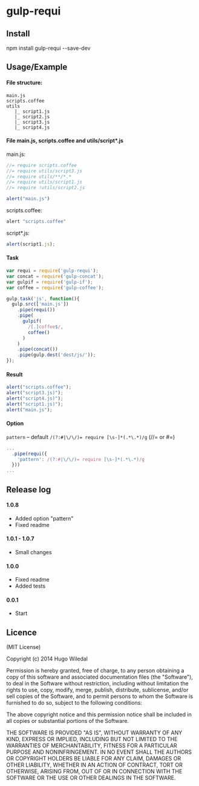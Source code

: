 # gulp-requi


## Install
npm install gulp-requi --save-dev

## Usage/Example

#### File structure:

```
main.js
scripts.coffee
utils
   |_ script1.js
   |_ script2.js
   |_ script3.js
   |_ script4.js
```

#### File main.js, scripts.coffee and utils/script*.js

main.js:

```javascript
//= require scripts.coffee
//= require utils/script3.js
//= require utils/**/*.*
//= require utils/script1.js
//= require !utils/script2.js

alert("main.js")
```

 scripts.coffee:

```javascript
alert "scripts.coffee"
```

script*.js:
```javascript
alert(script1.js);
```

#### Task

```javascript
var requi = require('gulp-requi');
var concat = require('gulp-concat');
var gulpif = require('gulp-if');
var coffee = require('gulp-coffee');

gulp.task('js', function(){
  gulp.src(['main.js'])
    .pipe(requi())
    .pipe(
      gulpif(
        /[.]coffee$/,
        coffee()
      )
    )
    .pipe(concat())
    .pipe(gulp.dest('dest/js/'));
});
```

#### Result

```javascript
alert("scripts.coffee");
alert("script3.js)");
alert("script4.js)");
alert("script1.js)");
alert("main.js");
```


#### Option

`pattern` – default `/(?:#|\/\/)= require [\s-]*(.*\.*)/g` (//= or #=)

```javascript
...
  .pipe(requi({
    'pattern': /(?:#|\/\/)= require [\s-]*(.*\.*)/g
  }))
...
```

## Release log

#### 1.0.8
* Added option "pattern"
* Fixed readme

#### 1.0.1 - 1.0.7
* Small changes

#### 1.0.0
* Fixed readme
* Added tests

#### 0.0.1
* Start

## Licence
(MIT License)

Copyright (c) 2014 Hugo Wiledal

Permission is hereby granted, free of charge, to any person obtaining a copy
of this software and associated documentation files (the "Software"), to deal
in the Software without restriction, including without limitation the rights
to use, copy, modify, merge, publish, distribute, sublicense, and/or sell
copies of the Software, and to permit persons to whom the Software is
furnished to do so, subject to the following conditions:

The above copyright notice and this permission notice shall be included in all
copies or substantial portions of the Software.

THE SOFTWARE IS PROVIDED "AS IS", WITHOUT WARRANTY OF ANY KIND, EXPRESS OR
IMPLIED, INCLUDING BUT NOT LIMITED TO THE WARRANTIES OF MERCHANTABILITY,
FITNESS FOR A PARTICULAR PURPOSE AND NONINFRINGEMENT. IN NO EVENT SHALL THE
AUTHORS OR COPYRIGHT HOLDERS BE LIABLE FOR ANY CLAIM, DAMAGES OR OTHER
LIABILITY, WHETHER IN AN ACTION OF CONTRACT, TORT OR OTHERWISE, ARISING FROM,
OUT OF OR IN CONNECTION WITH THE SOFTWARE OR THE USE OR OTHER DEALINGS IN THE
SOFTWARE.